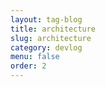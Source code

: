 ```yaml
---
layout: tag-blog
title: architecture
slug: architecture
category: devlog
menu: false
order: 2
---
```

